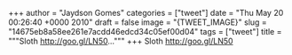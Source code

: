 
+++
author = "Jaydson Gomes"
categories = ["tweet"]
date = "Thu May 20 00:26:40 +0000 2010"
draft = false
image = "{TWEET_IMAGE}"
slug = "14675eb8a58ee261e7acdd46edcd34c05ef00d04"
tags = ["tweet"]
title = """Sloth http://goo.gl/LN50..."""
+++
Sloth http://goo.gl/LN50
